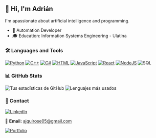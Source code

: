 ## 🌟 Hi, I'm Adrián

I'm apassionate about artificial intelligence and programming.

- 💼 Automation Developer
- 🎓 Education: Information Systems Engineering - Ulatina

### 🛠️ Languages and Tools

[![Python](https://img.shields.io/badge/Python-3776AB?logo=python&logoColor=fff)](#)
[![C++](https://img.shields.io/badge/C++-%2300599C.svg?logo=c%2B%2B&logoColor=white)](#)
[![C#](https://custom-icon-badges.demolab.com/badge/C%23-%23239120.svg?logo=cshrp&logoColor=white)](#)
[![HTML](https://img.shields.io/badge/HTML-%23E34F26.svg?logo=html5&logoColor=white)](#)
[![JavaScript](https://img.shields.io/badge/JavaScript-F7DF1E?logo=javascript&logoColor=000)](#)
[![React](https://img.shields.io/badge/React-%2320232a.svg?logo=react&logoColor=%2361DAFB)](#)
[![NodeJS](https://img.shields.io/badge/Node.js-6DA55F?logo=node.js&logoColor=white)](#)
![SQL](https://img.shields.io/badge/SQL-4479A1?style=for-the-badge&logo=sql&logoColor=white)

### 📊 GitHub Stats

![Tus estadísticas de GitHub](https://github-readme-stats.vercel.app/api?username=adrianqe&show_icons=true&theme=radical)
![Lenguajes más usados](https://github-readme-stats.vercel.app/api/top-langs/?username=adrianqe&layout=compact&theme=radical)

### 🤝 Contact
[![LinkedIn](https://img.shields.io/badge/LinkedIn-0A66C2?logo=linkedin&logoColor=fff)](www.linkedin.com/in/adrian-quiros-elizondo-639906300)

📧 **Email:** ajquirose05@gmail.com  

[![Portfolio](https://img.shields.io/badge/Visit%20my%20Portfolio-000000?style=flat&logo=githubpages&logoColor=white)](https://adrianqe.github.io/portfolio/)
<!---
adrianqe/adrianqe is a ✨ special ✨ repository because its `README.md` (this file) appears on your GitHub profile.
You can click the Preview link to take a look at your changes.
--->
